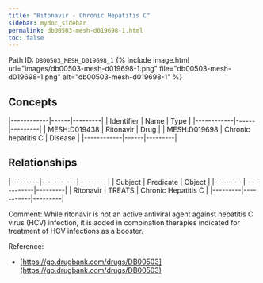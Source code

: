 ```yaml
---
title: "Ritonavir - Chronic Hepatitis C"
sidebar: mydoc_sidebar
permalink: db00503-mesh-d019698-1.html
toc: false 
---
```



Path ID: `DB00503_MESH_D019698_1`
{% include image.html url="images/db00503-mesh-d019698-1.png" file="db00503-mesh-d019698-1.png" alt="db00503-mesh-d019698-1" %}

## Concepts

|------------|------|---------|
| Identifier | Name | Type    |
|------------|------|---------|
| MESH:D019438 | Ritonavir | Drug |
| MESH:D019698 | Chronic hepatitis C | Disease |
|------------|------|---------|

## Relationships

|---------|-----------|---------|
| Subject | Predicate | Object  |
|---------|-----------|---------|
| Ritonavir | TREATS | Chronic Hepatitis C |
|---------|-----------|---------|

Comment: While ritonavir is not an active antiviral agent against hepatitis C virus (HCV) infection, it is added in combination therapies indicated for treatment of HCV infections as a booster.

Reference: 
  - [https://go.drugbank.com/drugs/DB00503](https://go.drugbank.com/drugs/DB00503)
